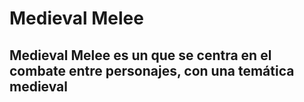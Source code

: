 # Medieval Melee
## Medieval Melee es un que se centra en el combate entre personajes, con una temática medieval
